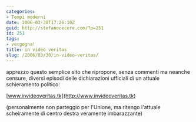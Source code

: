 ```yaml
---
categories:
- Tempi moderni
date: 2006-03-30T17:26:10Z
guid: http://stefanocecere.com/?p=251
id: 251
tags:
- vergogna!
title: in video veritas
slug: /2006/03/30/in-video-veritas/
---
```


apprezzo questo semplice sito che ripropone, senza commenti ma neanche censure, diversi episodi delle dichiarazioni ufficiali di un attuale schieramento politico:

[www.invideoveritas.tk](http://www.invideoveritas.tk)

(personalmente non parteggio per l'Unione, ma ritengo l'attuale scheiramente di centro destra veramente imbarazzante)